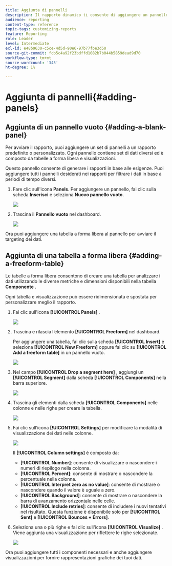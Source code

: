 ```yaml
---
title: Aggiunta di pannelli
description: Il rapporto dinamico ti consente di aggiungere un pannello per filtrare meglio i dati in base al periodo di tempo scelto.
audience: reporting
content-type: reference
topic-tags: customizing-reports
feature: Reporting
role: Leader
level: Intermediate
exl-id: e48b9630-c5ce-4d5d-90e6-97b77fbe3d50
source-git-commit: fcb5c4a92f23bdffd1082b7b044b5859dead9d70
workflow-type: tm+mt
source-wordcount: '345'
ht-degree: 1%

---
```


# Aggiunta di pannelli{#adding-panels}

## Aggiunta di un pannello vuoto {#adding-a-blank-panel}

Per avviare il rapporto, puoi aggiungere un set di pannelli a un rapporto predefinito o personalizzato. Ogni pannello contiene set di dati diversi ed è composto da tabelle a forma libera e visualizzazioni.

Questo pannello consente di generare i rapporti in base alle esigenze. Puoi aggiungere tutti i pannelli desiderati nei rapporti per filtrare i dati in base a periodi di tempo diversi.

1. Fare clic sull&#39;icona **Panels**. Per aggiungere un pannello, fai clic sulla scheda **Inserisci** e seleziona **Nuovo pannello vuoto**.

   ![](assets/dynamic_report_panel_1.png)

1. Trascina il **Pannello vuoto** nel dashboard.

   ![](assets/dynamic_report_panel.png)

Ora puoi aggiungere una tabella a forma libera al pannello per avviare il targeting dei dati.

## Aggiunta di una tabella a forma libera {#adding-a-freeform-table}

Le tabelle a forma libera consentono di creare una tabella per analizzare i dati utilizzando le diverse metriche e dimensioni disponibili nella tabella **Componente** .

Ogni tabella e visualizzazione può essere ridimensionata e spostata per personalizzare meglio il rapporto.

1. Fai clic sull&#39;icona **[!UICONTROL Panels]** .

   ![](assets/dynamic_report_panel_1.png)

1. Trascina e rilascia l’elemento **[!UICONTROL Freeform]** nel dashboard.

   Per aggiungere una tabella, fai clic sulla scheda **[!UICONTROL Insert]** e seleziona **[!UICONTROL New Freeform]** oppure fai clic su **[!UICONTROL Add a freeform table]** in un pannello vuoto.

   ![](assets/dynamic_report_panel_2.png)

1. Nel campo **[!UICONTROL Drop a segment here]** , aggiungi un **[!UICONTROL Segment]** dalla scheda **[!UICONTROL Components]** nella barra superiore.

   ![](assets/dynamic_report_panel_3.png)

1. Trascina gli elementi dalla scheda **[!UICONTROL Components]** nelle colonne e nelle righe per creare la tabella.

   ![](assets/dynamic_report_freeform_3.png)

1. Fai clic sull’icona **[!UICONTROL Settings]** per modificare la modalità di visualizzazione dei dati nelle colonne.

   ![](assets/dynamic_report_freeform_4.png)

   Il **[!UICONTROL Column settings]** è composto da:

   * **[!UICONTROL Number]**: consente di visualizzare o nascondere i numeri di riepilogo nella colonna.
   * **[!UICONTROL Percent]**: consente di mostrare o nascondere la percentuale nella colonna.
   * **[!UICONTROL Interpret zero as no value]**: consente di mostrare o nascondere quando il valore è uguale a zero.
   * **[!UICONTROL Background]**: consente di mostrare o nascondere la barra di avanzamento orizzontale nelle celle.
   * **[!UICONTROL Include retries]**: consente di includere i nuovi tentativi nel risultato. Questa funzione è disponibile solo per **[!UICONTROL Sent]** e **[!UICONTROL Bounces + Errors]**.

1. Seleziona una o più righe e fai clic sull&#39;icona **[!UICONTROL Visualize]** . Viene aggiunta una visualizzazione per riflettere le righe selezionate.

   ![](assets/dynamic_report_freeform_5.png)

Ora puoi aggiungere tutti i componenti necessari e anche aggiungere visualizzazioni per fornire rappresentazioni grafiche dei tuoi dati.
